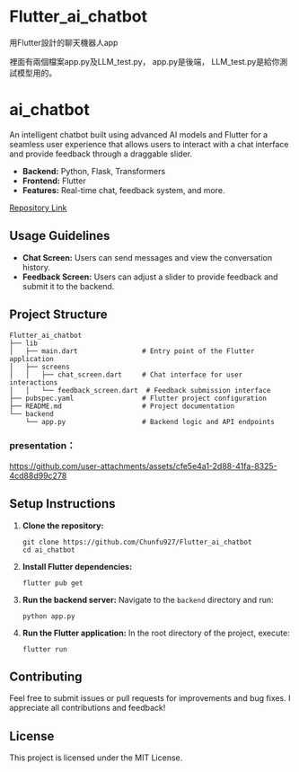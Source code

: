 # Flutter_ai_chatbot
用Flutter設計的聊天機器人app

裡面有兩個檔案app.py及LLM_test.py，
app.py是後端，
LLM_test.py是給你測試模型用的。

# ai_chatbot

An intelligent chatbot built using advanced AI models and Flutter for a seamless user experience that allows users to interact with a chat interface and provide feedback through a draggable slider.

- **Backend:** Python, Flask, Transformers
- **Frontend:** Flutter
- **Features:** Real-time chat, feedback system, and more.

[Repository Link](https://github.com/Chunfu927/Flutter_ai_chatbot)

## Usage Guidelines

- **Chat Screen:** Users can send messages and view the conversation history.
- **Feedback Screen:** Users can adjust a slider to provide feedback and submit it to the backend.

## Project Structure

```
Flutter_ai_chatbot
├── lib
│   ├── main.dart                # Entry point of the Flutter application
│   ├── screens
│   │   ├── chat_screen.dart     # Chat interface for user interactions
│   │   └── feedback_screen.dart  # Feedback submission interface
├── pubspec.yaml                 # Flutter project configuration
├── README.md                    # Project documentation
└── backend
    └── app.py                   # Backend logic and API endpoints
```

### presentation：

https://github.com/user-attachments/assets/cfe5e4a1-2d88-41fa-8325-4cd88d99c278

## Setup Instructions

1. **Clone the repository:**

   ```
   git clone https://github.com/Chunfu927/Flutter_ai_chatbot
   cd ai_chatbot
   ```

2. **Install Flutter dependencies:**

   ```
   flutter pub get
   ```

3. **Run the backend server:**
   Navigate to the `backend` directory and run:

   ```
   python app.py
   ```

4. **Run the Flutter application:**
   In the root directory of the project, execute:
   ```
   flutter run
   ```

## Contributing

Feel free to submit issues or pull requests for improvements and bug fixes. I appreciate all contributions and feedback!

## License

This project is licensed under the MIT License.

